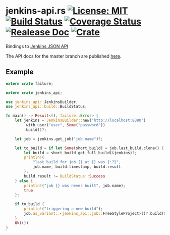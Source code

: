 # jenkins-api.rs [![License: MIT](https://img.shields.io/badge/License-MIT-yellow.svg)](https://opensource.org/licenses/MIT) [![Build Status](https://travis-ci.org/mockersf/jenkins-api.rs.svg?branch=master)](https://travis-ci.org/mockersf/jenkins-api.rs) [![Coverage Status](https://coveralls.io/repos/github/mockersf/jenkins-api.rs/badge.svg?branch=master)](https://coveralls.io/github/mockersf/jenkins-api.rs?branch=master) [![Realease Doc](https://docs.rs/jenkins_api/badge.svg)](https://docs.rs/jenkins_api) [![Crate](https://img.shields.io/crates/v/jenkins_api.svg)](https://crates.io/crates/jenkins_api)

Bindings to [Jenkins JSON API](https://wiki.jenkins.io/display/JENKINS/Remote+access+API)

The API docs for the master branch are published [here](https://mockersf.github.io/jenkins-api.rs/).

## Example

```rust
extern crate failure;

extern crate jenkins_api;

use jenkins_api::JenkinsBuilder;
use jenkins_api::build::BuildStatus;

fn main() -> Result<(), failure::Error> {
    let jenkins = JenkinsBuilder::new("http://localhost:8080")
        .with_user("user", Some("password"))
        .build()?;

    let job = jenkins.get_job("job name")?;

    let to_build = if let Some(short_build) = job.last_build.clone() {
        let build = short_build.get_full_build(&jenkins)?;
        println!(
            "last build for job {} at {} was {:?}",
            job.name, build.timestamp, build.result
        );
        build.result != BuildStatus::Success
    } else {
        println!("job {} was never built", job.name);
        true
    };

    if to_build {
        println!("triggering a new build");
        job.as_variant::<jenkins_api::job::FreeStyleProject>()?.build(&jenkins)?;
    }
    Ok(())
}
```
